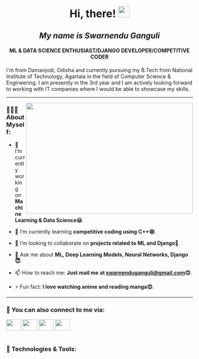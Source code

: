 # <div align="center">Hi, there! <img src="https://raw.githubusercontent.com/MartinHeinz/MartinHeinz/master/wave.gif" width="30px"></div>
## <div align="center">*My name is Swarnendu Ganguli*</div>
#### <div align="center">ML & DATA SCIENCE ENTHUSIAST/DJANGO DEVELOPER/COMPETITIVE CODER</div>
I'm from Damanjodi, Odisha and currently pursuing my B.Tech from National Institute of Technology, Agartala in the field of Computer Science & Engineering. I am presently in the 3rd year and I am actively looking forward to working with IT companies where I would be able to showcase my skills.

*****
<img align="right" height="300" width="450" src="https://media.giphy.com/media/ZVik7pBtu9dNS/giphy.gif">

### 👨🏻‍🎓 About Myself:

- 🔭 I’m currently working on **Machine Learning & Data Science😃**.
<!-- -->
- 🌱 I’m currently learning **competitive coding using C++😄**.
<!-- -->
- 👯 I’m looking to collaborate on **projects related to ML and Django🤔**.
<!--- 🤔 I’m looking for help with ... -->
- 💬 Ask me about **ML, Deep Learning Models, Neural Networks, Django😇**.
<!-- -->
- 📫 How to reach me: **Just mail me at swarnenduganguli@gmail.com😊**.
<!--- 😄 Pronouns: ... -->
- ⚡ Fun fact: **I love watching anime and reading manga😍**.

*****
### 🔗 You can also connect to me via:

<a href="https://twitter.com/swarnendu_1"><img align="center" height="30" width="40" src="https://www.flaticon.com/svg/vstatic/svg/1409/1409937.svg?token=exp=1611403569~hmac=a7314697c5bccf397ccc40b66c3e24d9"></a> 
<a href="https://www.facebook.com/ganguli.swarnendu.25"><img align="center" height="30" width="40" src="https://www.flaticon.com/svg/vstatic/svg/124/124010.svg?token=exp=1611401306~hmac=717061ff08a675b7de0118a80d692962"></a> 
<a href="https://www.instagram.com/_ganguli_swarnendu.25/"><img align="center" height="30" width="40" src="https://www.flaticon.com/svg/vstatic/svg/1384/1384063.svg?token=exp=1611401441~hmac=cec5e370c19090237abb18ccd5fffc29"></a> 
<a href="https://www.linkedin.com/in/swarnendu-ganguli-b679841b4/"><img align="center" height="30" width="40" src="https://www.flaticon.com/svg/vstatic/svg/174/174857.svg?token=exp=1611403407~hmac=d472d8862de18d61a925b6698b70b7dd"></a>
<br>
<br>

### 🔧 Technologies & Tools:
